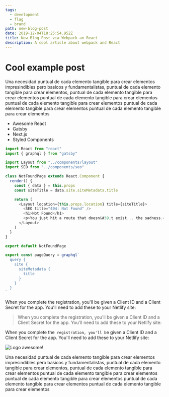 ```yaml
---
tags:
  - development
  - flag
  - brand
path: new-blog-post
date: 2019-12-04T18:25:54.952Z
title: New Blog Post via Webpack an React
description: A cool article about webpack and React
---
```

# Cool example post

Una necesidad puntual de cada elemento tangible para crear elementos impresindibles pero basicos y fundamentalistas, puntual de cada elemento tangible para crear elementos, puntual de cada elemento tangible para crear elementos puntual de cada elemento tangible para crear elementos puntual de cada elemento tangible para crear elementos puntual de cada elemento tangible para crear elementos puntual de cada elemento tangible para crear elementos 

* Awesome React
* Gatsby
* Next.js
* Styled Components

```javascript
import React from "react"
import { graphql } from "gatsby"

import Layout from "../components/layout"
import SEO from "../components/seo"

class NotFoundPage extends React.Component {
  render() {
    const { data } = this.props
    const siteTitle = data.site.siteMetadata.title

    return (
      <Layout location={this.props.location} title={siteTitle}>
        <SEO title="404: Not Found" />
        <h1>Not Found</h1>
        <p>You just hit a route that doesn&#39;t exist... the sadness.</p>
      </Layout>
    )
  }
}

export default NotFoundPage

export const pageQuery = graphql`
  query {
    site {
      siteMetadata {
        title
      }
    }
  }
`
```

When you complete the registration, you'll be given a Client ID and a Client Secret for the app. You'll need to add these to your Netlify site:

> When you complete the registration, you'll be given a Client ID and a Client Secret for the app. You'll need to add these to your Netlify site:

When you complete the` registration, you'll b`e given a Client ID and a Client Secret for the app. You'll need to add these to your Netlify site:





![Logo awesome!](/assets/member-pro-badge.png "gool")

Una necesidad puntual de cada elemento tangible para crear elementos impresindibles pero basicos y fundamentalistas, puntual de cada elemento tangible para crear elementos, puntual de cada elemento tangible para crear elementos puntual de cada elemento tangible para crear elementos puntual de cada elemento tangible para crear elementos puntual de cada elemento tangible para crear elementos puntual de cada elemento tangible para crear elementos
